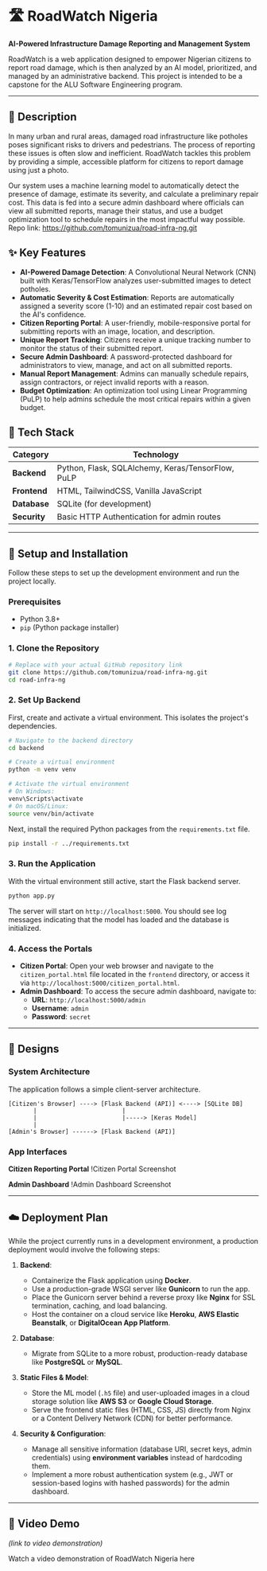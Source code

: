 # 🛣️ RoadWatch Nigeria

**AI-Powered Infrastructure Damage Reporting and Management System**

RoadWatch is a web application designed to empower Nigerian citizens to report road damage, which is then analyzed by an AI model, prioritized, and managed by an administrative backend. This project is intended to be a capstone for the ALU Software Engineering program.

---

## 📜 Description

In many urban and rural areas, damaged road infrastructure like potholes poses significant risks to drivers and pedestrians. The process of reporting these issues is often slow and inefficient. RoadWatch tackles this problem by providing a simple, accessible platform for citizens to report damage using just a photo.

Our system uses a machine learning model to automatically detect the presence of damage, estimate its severity, and calculate a preliminary repair cost. This data is fed into a secure admin dashboard where officials can view all submitted reports, manage their status, and use a budget optimization tool to schedule repairs in the most impactful way possible. Repo link: https://github.com/tomunizua/road-infra-ng.git

## ✨ Key Features

- **AI-Powered Damage Detection**: A Convolutional Neural Network (CNN) built with Keras/TensorFlow analyzes user-submitted images to detect potholes.
- **Automatic Severity & Cost Estimation**: Reports are automatically assigned a severity score (1-10) and an estimated repair cost based on the AI's confidence.
- **Citizen Reporting Portal**: A user-friendly, mobile-responsive portal for submitting reports with an image, location, and description.
- **Unique Report Tracking**: Citizens receive a unique tracking number to monitor the status of their submitted report.
- **Secure Admin Dashboard**: A password-protected dashboard for administrators to view, manage, and act on all submitted reports.
- **Manual Report Management**: Admins can manually schedule repairs, assign contractors, or reject invalid reports with a reason.
- **Budget Optimization**: An optimization tool using Linear Programming (PuLP) to help admins schedule the most critical repairs within a given budget.

## 🔧 Tech Stack

| Category      | Technology                                                                                             |
|---------------|--------------------------------------------------------------------------------------------------------|
| **Backend**   | Python, Flask, SQLAlchemy, Keras/TensorFlow, PuLP                                                      |
| **Frontend**  | HTML, TailwindCSS, Vanilla JavaScript                                                                  |
| **Database**  | SQLite (for development)                                                                               |
| **Security**  | Basic HTTP Authentication for admin routes                                                             |

---

## 🚀 Setup and Installation

Follow these steps to set up the development environment and run the project locally.

### Prerequisites
- Python 3.8+
- `pip` (Python package installer)

### 1. Clone the Repository

```bash
# Replace with your actual GitHub repository link
git clone https://github.com/tomunizua/road-infra-ng.git
cd road-infra-ng
```

### 2. Set Up Backend

First, create and activate a virtual environment. This isolates the project's dependencies.

```bash
# Navigate to the backend directory
cd backend

# Create a virtual environment
python -m venv venv

# Activate the virtual environment
# On Windows:
venv\Scripts\activate
# On macOS/Linux:
source venv/bin/activate
```

Next, install the required Python packages from the `requirements.txt` file.

```bash
pip install -r ../requirements.txt
```

### 3. Run the Application

With the virtual environment still active, start the Flask backend server.

```bash
python app.py
```

The server will start on `http://localhost:5000`. You should see log messages indicating that the model has loaded and the database is initialized.

### 4. Access the Portals

- **Citizen Portal**: Open your web browser and navigate to the `citizen_portal.html` file located in the `frontend` directory, or access it via `http://localhost:5000/citizen_portal.html`.
- **Admin Dashboard**: To access the secure admin dashboard, navigate to:
  - **URL**: `http://localhost:5000/admin`
  - **Username**: `admin`
  - **Password**: `secret`

---

## 🎨 Designs

### System Architecture

The application follows a simple client-server architecture.

```
[Citizen's Browser] ----> [Flask Backend (API)] <----> [SQLite DB]
       |                        |
       |                        |-----> [Keras Model]
       |
[Admin's Browser] ------> [Flask Backend (API)]
```

### App Interfaces

**Citizen Reporting Portal**
!Citizen Portal Screenshot

**Admin Dashboard**
!Admin Dashboard Screenshot

---

## ☁️ Deployment Plan

While the project currently runs in a development environment, a production deployment would involve the following steps:

1.  **Backend**:
    -   Containerize the Flask application using **Docker**.
    -   Use a production-grade WSGI server like **Gunicorn** to run the app.
    -   Place the Gunicorn server behind a reverse proxy like **Nginx** for SSL termination, caching, and load balancing.
    -   Host the container on a cloud service like **Heroku**, **AWS Elastic Beanstalk**, or **DigitalOcean App Platform**.

2.  **Database**:
    -   Migrate from SQLite to a more robust, production-ready database like **PostgreSQL** or **MySQL**.

3.  **Static Files & Model**:
    -   Store the ML model (`.h5` file) and user-uploaded images in a cloud storage solution like **AWS S3** or **Google Cloud Storage**.
    -   Serve the frontend static files (HTML, CSS, JS) directly from Nginx or a Content Delivery Network (CDN) for better performance.

4.  **Security & Configuration**:
    -   Manage all sensitive information (database URI, secret keys, admin credentials) using **environment variables** instead of hardcoding them.
    -   Implement a more robust authentication system (e.g., JWT or session-based logins with hashed passwords) for the admin dashboard.

---

## 🎥 Video Demo

*(link to video demonstration)*

Watch a video demonstration of RoadWatch Nigeria here

